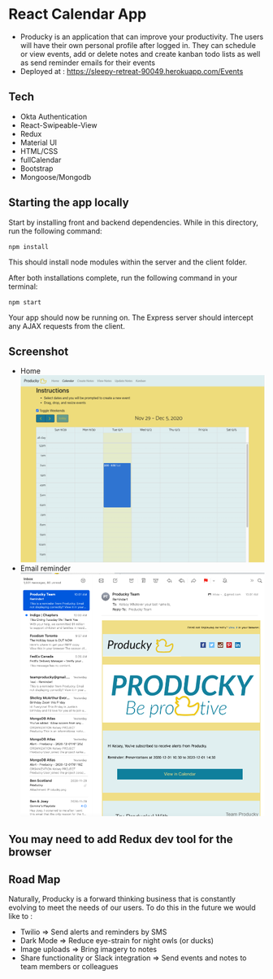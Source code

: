 # React Calendar App

* Producky is an application that can improve your productivity. The users will have their own personal profile after logged in. They can schedule or view events, add or delete notes and create kanban todo lists as well as send reminder emails for their events
* Deployed at : https://sleepy-retreat-90049.herokuapp.com/Events

## Tech
* Okta Authentication
* React-Swipeable-View
* Redux
* Material UI
* HTML/CSS
* fullCalendar
* Bootstrap
* Mongoose/Mongodb

## Starting the app locally

Start by installing front and backend dependencies. While in this directory, run the following command:

```
npm install
```

This should install node modules within the server and the client folder.

After both installations complete, run the following command in your terminal:

```
npm start
```

Your app should now be running on. The Express server should intercept any AJAX requests from the client.
## Screenshot
* Home
![alt text](./Desk.png)
* Email reminder
![alt text](email.png)
## You may need to add Redux dev tool for the browser 
## Road Map
Naturally, Producky is a forward thinking business that is constantly evolving to meet the needs of our users. To do this in the future we would like to :
* Twilio => Send alerts and reminders by SMS
* Dark Mode => Reduce eye-strain for night owls (or ducks)
* Image uploads => Bring imagery to notes
* Share functionality or Slack integration => Send events and notes to team members or colleagues

